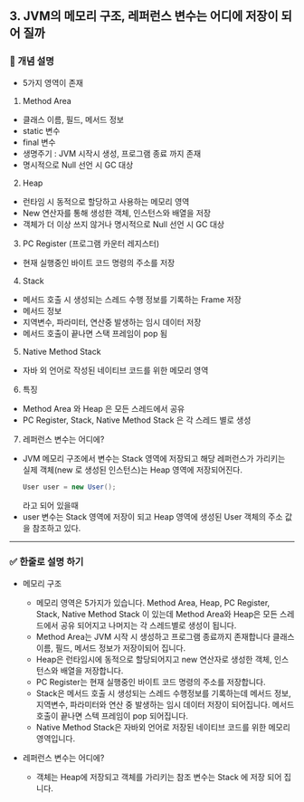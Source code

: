 ## 3. JVM의 메모리 구조, 레퍼런스 변수는 어디에 저장이 되어 질까

### 🧠 개념 설명

- 5가지 영역이 존재

1. Method Area
- 클래스 이름, 필드, 메서드 정보
- static 변수
- final 변수
- 생명주기 : JVM 시작시 생성, 프로그램 종료 까지 존재
- 명시적으로 Null 선언 시 GC 대상


2. Heap
- 런타임 시 동적으로 할당하고 사용하는 메모리 영역
- New 연산자를 통해 생성한 객체, 인스턴스와 배열을 저장
- 객체가 더 이상 쓰지 않거나 명시적으로 Null 선언 시 GC 대상


3. PC Register (프로그램 카운터 레지스터)
- 현재 실행중인 바이트 코드 명령의 주소를 저장


4. Stack
- 메서드 호출 시 생성되는 스레드 수행 정보를 기록하는 Frame 저장
- 메서드 정보
- 지역변수, 파라미터, 연산중 발생하는 임시 데이터 저장
- 메서드 호출이 끝나면 스택 프레임이 pop 됨


5. Native Method Stack
- 자바 외 언어로 작성된 네이티브 코드를 위한 메모리 영역


6. 특징 
- Method Area 와 Heap 은 모든 스레드에서 공유
- PC Register, Stack, Native Method Stack 은 각 스레드 별로 생성


7. 레퍼런스 변수는 어디에?
- JVM 메모리 구조에서 변수는 Stack 영역에 저장되고 해당 레퍼런스가 가리키는 실제 객체(new 로 생성된 인스턴스)는 Heap 영역에 저장되어진다.
  ```java
  User user = new User();
  ```
  라고 되어 있을때
- user 변수는 Stack 영역에 저장이 되고 Heap 영역에 생성된 User 객체의 주소 값을 참조하고 있다.

---

### ✅ 한줄로 설명 하기
- 메모리 구조 
  - 메모리 영역은 5가지가 있습니다. Method Area, Heap, PC Register, Stack, Native Method Stack 이 있는데 Method Area와 Heap은 모든 스레드에서 공유 되어지고 나머지는 각 스레드별로 생성이 됩니다. 
  - Method Area는 JVM 시작 시 생성하고 프로그램 종료까지 존재합니다 클래스 이름, 필드, 메서드 정보가 저장이되어 집니다.
  - Heap은 런타임시에 동적으로 할당되어지고 new 연산자로 생성한 객체, 인스턴스와 배열을 저장합니다.
  - PC Register는 현재 실행중인 바이트 코드 명령의 주소를 저장합니다.
  - Stack은 메서드 호출 시 생성되는 스레드 수행정보를 기록하는데 메서드 정보, 지역변수, 파라미터와 연산 중 발생하는 임시 데이터 저장이 되어집니다. 메서드 호출이 끝나면 스텍 프레임이 pop 되어집니다.
  - Native Method Stack은 자바외 언어로 저장된 네이티브 코드를 위한 메모리 영역입니다.
 
- 레퍼런스 변수는 어디에? 
  - 객체는 Heap에 저장되고 객체를 가리키는 참조 변수는 Stack 에 저장 되어 집니다.

